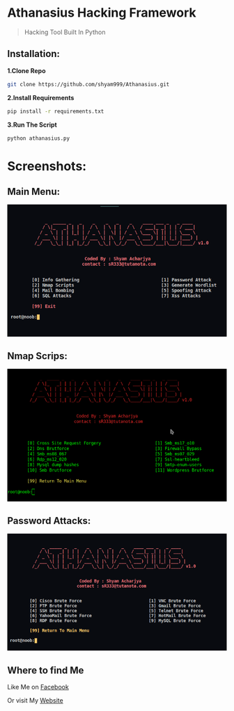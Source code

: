# Athanasius Hacking Framework
> Hacking Tool Built In Python
## Installation:


**1.Clone Repo**
```sh
git clone https://github.com/shyam999/Athanasius.git
```
**2.Install Requirements**
```sh
pip install -r requirements.txt
```
**3.Run The Script**
```sh
python athanasius.py
```
# Screenshots:
## Main Menu:
![](screenshot/term1.png)
## Nmap Scrips:
![](screenshot/term2.png)
## Password Attacks:
![](screenshot/term3.png)

## Where to find Me

Like Me on [Facebook](https://www.facebook.com/shyam333445/)


Or visit My [Website](#)
